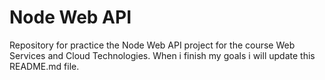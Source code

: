 # Node Web API
Repository for practice the Node Web API project for the course Web Services and Cloud Technologies. When i finish my goals i will update this README.md file.